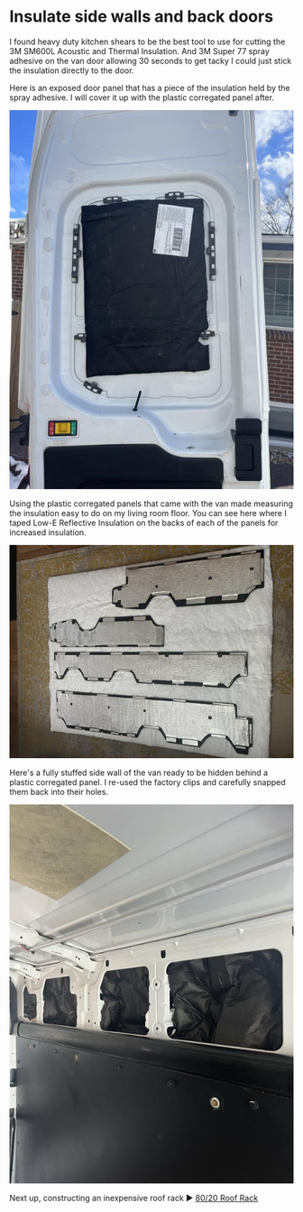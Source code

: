 # Insulate side walls and back doors

I found heavy duty kitchen shears to be the best tool to use for cutting the 3M SM600L Acoustic and Thermal Insulation. And 3M Super 77 spray adhesive on the van door allowing 30 seconds to get tacky I could just stick the insulation directly to the door.

Here is an exposed door panel that has a piece of the insulation held by the spray adhesive. I will cover it up with the plastic corregated panel after.

![sidewall insulation](assets/sidewall-insulation-01.JPG)

Using the plastic corregated panels that came with the van made measuring the insulation easy to do on my living room floor. You can see here where I taped Low-E Reflective Insulation on the backs of each of the panels for increased insulation.

![sidewall insulation](assets/sidewall-insulation-02.JPG)

Here's a fully stuffed side wall of the van ready to be hidden behind a plastic corregated panel. I re-used the factory clips and carefully snapped them back into their holes.

![sidewall insulation](assets/sidewall-insulation-03.JPG)

Next up, constructing an inexpensive roof rack :arrow_forward: [80/20 Roof Rack](8020-roof-rack.md)